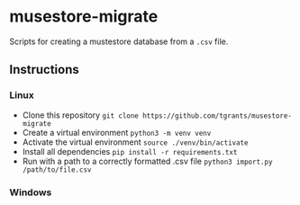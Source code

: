 # musestore-migrate

Scripts for creating a mustestore database from a `.csv` file.

## Instructions

### Linux

- Clone this repository `git clone https://github.com/tgrants/musestore-migrate`
- Create a virtual environment `python3 -m venv venv`
- Activate the virtual environment `source ./venv/bin/activate`
- Install all dependencies `pip install -r requirements.txt`
- Run with a path to a correctly formatted .csv file `python3 import.py /path/to/file.csv`

### Windows
